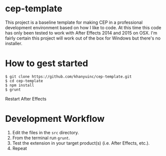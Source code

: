 # cep-template
This project is a baseline template for making CEP in a professional
development environment based on how I like to code.  At this time 
this code has only been tested to work with After Effects 2014 and 
2015 on OSX.  I'm fairly certain this project will work out of the
box for Windows but there's no installer.


# How to gest started
```
$ git clone https://github.com/khanyuinc/cep-template.git
$ cd cep-template
$ npm install
$ grunt
```
Restart After Effects


# Development Workflow
1. Edit the files in the <code>src</code> directory.
1. From the terminal run <code>grunt</code>.
1. Test the extension in your target product(s) (i.e. After Effects, etc.).
1. Repeat